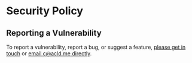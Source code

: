 # Security Policy
## Reporting a Vulnerability
To report a vulnerability, report a bug, or suggest a feature, [please get in touch](https://acld.me/contact) or [email c@acld.me directly](mailto:c@acld.me).
